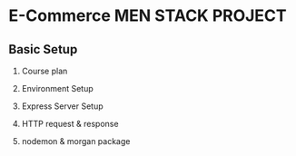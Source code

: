 # E-Commerce MEN STACK PROJECT

## Basic Setup

1. Course plan

2. Environment Setup

3. Express Server Setup
4. HTTP request & response
5. nodemon & morgan package
